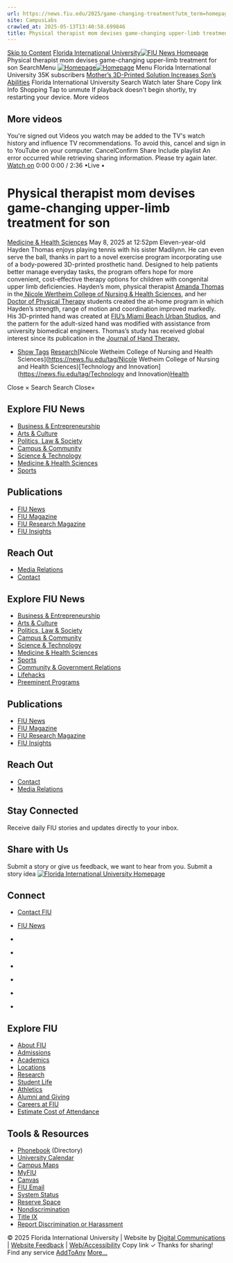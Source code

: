 ```yaml
---
url: https://news.fiu.edu/2025/game-changing-treatment?utm_term=homepage
site: CampusLabs
crawled_at: 2025-05-13T13:40:58.699846
title: Physical therapist mom devises game-changing upper-limb treatment for son | FIU News - Florida International University
---
```


[Skip to Content](https://news.fiu.edu/2025/game-changing-treatment?utm_term=homepage#main)
[Florida International University](https://www.fiu.edu/)[![FIU News Homepage](https://news.fiu.edu/_assets/images/fiu-news-logo.png)](https://news.fiu.edu/index)
Physical therapist mom devises game-changing upper-limb treatment for son
SearchMenu
[![Homepage](https://news.fiu.edu/_assets/images/fiu-news-logo.png)![Homepage](https://news.fiu.edu/_assets/images/fiu-news-logo-mobile.png)](https://news.fiu.edu/index)
Menu
Florida International University
35K subscribers
[Mother’s 3D-Printed Solution Increases Son’s Abilities](https://www.youtube.com/watch?v=SbKhwUV0cMI)
Florida International University
Search
Watch later
Share
Copy link
Info
Shopping
Tap to unmute
If playback doesn't begin shortly, try restarting your device.
More videos
## More videos
You're signed out
Videos you watch may be added to the TV's watch history and influence TV recommendations. To avoid this, cancel and sign in to YouTube on your computer.
CancelConfirm
Share
Include playlist
An error occurred while retrieving sharing information. Please try again later.
[Watch on](https://www.youtube.com/watch?v=SbKhwUV0cMI&embeds_referring_euri=https%3A%2F%2Fnews.fiu.edu%2F)
0:00
0:00 / 2:36
•Live
•
[](https://www.youtube.com/watch?v=SbKhwUV0cMI "Watch on YouTube")
# Physical therapist mom devises game-changing upper-limb treatment for son
[Medicine & Health Sciences](https://news.fiu.edu/medicine-and-health-sciences/index)
May 8, 2025 at 12:52pm
[](https://www.addtoany.com/share#url=https%3A%2F%2Fnews.fiu.edu%2F2025%2Fgame-changing-treatment%3Futm_term%3Dhomepage&title=Physical%20therapist%20mom%20devises%20game-changing%20upper-limb%20treatment%20for%20son%20%7C%20FIU%20News%20-%20Florida%20International%20University)
Eleven-year-old Hayden Thomas enjoys playing tennis with his sister Madilynn. He can even serve the ball, thanks in part to a novel exercise program incorporating use of a body-powered 3D-printed prosthetic hand.
Designed to help patients better manage everyday tasks, the program offers hope for more convenient, cost-effective therapy options for children with congenital upper limb deficiencies.
Hayden’s mom, physical therapist [Amanda Thomas](https://cnhs.fiu.edu/about/faculty-staff/profiles/amthomas.html) in the[ Nicole Wertheim College of Nursing & Health Sciences](https://cnhs.fiu.edu/), and her [Doctor of Physical Therapy](https://cnhs.fiu.edu/academics/physical-therapy/programs/d-physical-therapy/) students created the at-home program in which Hayden’s strength, range of motion and coordination improved markedly. His 3D-printed hand was created at [FIU’s Miami Beach Urban Studios](https://carta.fiu.edu/mbus/), and the pattern for the adult-sized hand was modified with assistance from university biomedical engineers.
Thomas’s study has received global interest since its publication in the [Journal of Hand Therapy.](https://pubmed.ncbi.nlm.nih.gov/36402711/)
  * [Show Tags](https://news.fiu.edu/2025/game-changing-treatment?utm_term=homepage)
[Research](https://news.fiu.edu/tag/Research)[Nicole Wetheim College of Nursing and Health Sciences](https://news.fiu.edu/tag/Nicole Wetheim College of Nursing and Health Sciences)[Technology and Innovation](https://news.fiu.edu/tag/Technology and Innovation)[Health](https://news.fiu.edu/tag/Health)


Close ×
Search
Search
Close×
## Explore FIU News
  * [Business & Entrepreneurship](https://news.fiu.edu/business-and-entrepreneurship/index)
  * [Arts & Culture](https://news.fiu.edu/arts-and-culture/index)
  * [Politics, Law & Society ](https://news.fiu.edu/politics-law-and-society/index)
  * [Campus & Community](https://news.fiu.edu/campus-and-community/index)
  * [Science & Technology](https://news.fiu.edu/science-and-technology/index)
  * [Medicine & Health Sciences](https://news.fiu.edu/medicine-and-health-sciences/index)
  * [Sports](https://news.fiu.edu/sports/index)


## Publications
  * [FIU News](https://news.fiu.edu/index)
  * [FIU Magazine](https://news.fiu.edu/magazine/index)
  * [FIU Research Magazine](https://news.fiu.edu/research-magazine/index)
  * [FIU Insights](https://news.fiu.edu/insights/)


## Reach Out
  * [Media Relations](https://news.fiu.edu/about/media-relations)
  * [Contact](https://news.fiu.edu/about/contact)


## Explore FIU News
  * [Business & Entrepreneurship](https://news.fiu.edu/business-and-entrepreneurship/index)
  * [Arts & Culture](https://news.fiu.edu/arts-and-culture/index)
  * [Politics, Law & Society](https://news.fiu.edu/politics-law-and-society/index)
  * [Campus & Community](https://news.fiu.edu/campus-and-community/index)
  * [Science & Technology](https://news.fiu.edu/science-and-technology/index)
  * [Medicine & Health Sciences](https://news.fiu.edu/medicine-and-health-sciences/index)
  * [Sports](https://news.fiu.edu/sports/index)
  * [Community & Government Relations](https://news.fiu.edu/community-and-government-relations/index)
  * [Lifehacks](https://news.fiu.edu/lifehacks/index)
  * [Preeminent Programs](https://news.fiu.edu/preeminent-programs/index)


## Publications
  * [FIU News](https://news.fiu.edu/index)
  * [FIU Magazine](https://news.fiu.edu/magazine/index)
  * [FIU Research Magazine](https://news.fiu.edu/research-magazine/index)
  * [FIU Insights](https://news.fiu.edu/insights/index.html)


## Reach Out
  * [Contact](https://news.fiu.edu/about/contact)
  * [Media Relations](https://news.fiu.edu/about/media-relations)


## Stay Connected
Receive daily FIU stories and updates directly to your inbox.
## Share with Us
Submit a story or give us feedback, we want to hear from you.
Submit a story idea
[ ![Florida International University Homepage](https://digicdn.fiu.edu/core/_assets/images/footer-logo.svg) ](https://www.fiu.edu/)
## Connect
  * [Contact FIU](https://www.fiu.edu/about/contact-us/index.html)
  * [FIU News](https://news.fiu.edu/)


  * [](https://www.instagram.com/fiuinstagram/)
  * [](https://www.linkedin.com/school/florida-international-university/)
  * [](https://www.facebook.com/floridainternational)
  * [](https://twitter.com/fiu)
  * [](https://www.youtube.com/user/FloridaInternational)
  * [](https://flickr.com/photos/fiu)


## Explore FIU
  * [About FIU](https://www.fiu.edu/about/index.html)
  * [Admissions](https://www.fiu.edu/admissions/index.html)
  * [Academics](https://www.fiu.edu/academics/index.html)
  * [Locations](https://www.fiu.edu/locations/index.html)
  * [Research](https://www.fiu.edu/research/index.html)
  * [Student Life](https://www.fiu.edu/student-life/index.html)
  * [Athletics](https://www.fiu.edu/athletics/index.html)
  * [Alumni and Giving](https://www.fiu.edu/alumni-and-giving/index.html)
  * [Careers at FIU](https://hr.fiu.edu/careers/)
  * [Estimate Cost of Attendance](https://onestop.fiu.edu/finances/estimate-your-costs/)


## Tools & Resources
  * [Phonebook](https://phonebook.fiu.edu) (Directory)
  * [University Calendar](https://calendar.fiu.edu/)
  * [Campus Maps](https://campusmaps.fiu.edu/)
  * [MyFIU](https://my.fiu.edu/)
  * [Canvas](https://canvas.fiu.edu)
  * [FIU Email](http://mail.fiu.edu/)
  * [System Status](https://fiu.service-now.com/sp?id=services_status)
  * [Reserve Space](https://centralreservations.fiu.edu/)
  * [Nondiscrimination](https://ace.fiu.edu/civil-rights/harassment-and-discrimination/)
  * [Title IX](https://ace.fiu.edu/title-ix/)
  * [Report Discrimination or Harassment](https://report.fiu.edu/)


© 2025 Florida International University  | Website by [Digital Communications](https://stratcomm.fiu.edu/digital-print/websites/) | [Website Feedback](https://webforms.fiu.edu/view.php?id=370774) | [Web/Accessibility](https://accessibility.fiu.edu/)
Copy link
✓
Thanks for sharing!
Find any service
[AddToAny](https://www.addtoany.com "Share Buttons")
[More…](https://news.fiu.edu/2025/game-changing-treatment?utm_term=homepage#addtoany "Show all")

